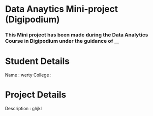 # Data Anaytics Mini-project (Digipodium)
### This Mini project has been made during the Data Analytics Course in Digipodium under the guidance of __

# Student Details
Name : werty
College : 

# Project Details
Description : ghjkl

